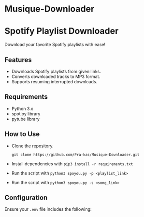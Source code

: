 # Musique-Downloader

# Spotify Playlist Downloader

Download your favorite Spotify playlists with ease!

## Features

- Downloads Spotify playlists from given links.
- Converts downloaded tracks to MP3 format.
- Supports resuming interrupted downloads.

## Requirements

- Python 3.x
- spotipy library
- pytube library

## How to Use

- Clone the repository.

    ```git clone https://github.com/Pra-kas/Musique-Downloader.git```

- Install dependencies with
    ```pip3 install -r requirements.txt```
- Run the script with
    ```python3 spoyou.py -p <playlist_link>```
- Run the script with
    ```python3 spoyou.py -s <song_link>```

## Configuration

Ensure your `.env` file includes the following:
